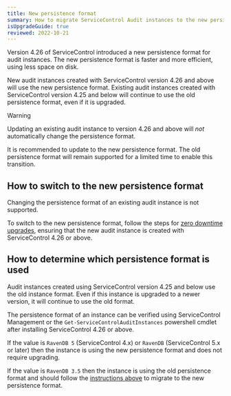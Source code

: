 ```yaml
---
title: New persistence format
summary: How to migrate ServiceControl Audit instances to the new persistence format introduced in version 4.26
isUpgradeGuide: true
reviewed: 2022-10-21
---
```


Version 4.26 of ServiceControl introduced a new persistence format for audit instances. The new persistence format is faster and more efficient, using less space on disk.

New audit instances created with ServiceControl version 4.26 and above will use the new persistence format. Existing audit instances created with ServiceControl version 4.25 and below will continue to use the old persistence format, even if it is upgraded.

> [!WARNING]
> Updating an existing audit instance to version 4.26 and above will _not_ automatically change the persistence format.

It is recommended to update to the new persistence format. The old persistence format will remain supported for a limited time to enable this transition.

## How to switch to the new persistence format

Changing the persistence format of an existing audit instance is not supported.

To switch to the new persistence format, follow the steps for [zero downtime upgrades](zero-downtime/), ensuring that the new audit instance is created with ServiceControl 4.26 or above.

## How to determine which persistence format is used

Audit instances created using ServiceControl version 4.25 and below use the old instance format. Even if this instance is upgraded to a newer version, it will continue to use the old format.

The persistence format of an instance can be verified using ServiceControl Management or the `Get-ServiceControlAuditInstances` powershell cmdlet after installing ServiceControl 4.26 or above.

If the value is `RavenDB 5` (ServiceControl 4.x) or `RavenDB` (ServiceControl 5.x or later) then the instance is using the new persistence format and does not require upgrading.

If the value is `RavenDB 3.5` then the instance is using the old persistence format and should follow the [instructions above](#how-to-switch-to-the-new-persistence-format) to migrate to the new persistence format.
